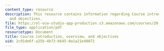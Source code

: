```yaml
---
content_type: resource
description: This resource contains information regarding Course introduction, overview,
  and objectives.
file: https://ol-ocw-studio-app-production.s3.amazonaws.com/courses/20-430j-fields-forces-and-flows-in-biological-systems-fall-2015/2c91de6fa25b4b73b6450a1a21e40872_MIT20_430JF15_Lecture1.pdf
file_type: application/pdf
resourcetype: Document
title: Course introduction, overview, and objectives
uid: 2c91de6f-a25b-4b73-b645-0a1a21e40872
---
```


